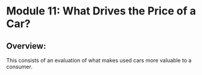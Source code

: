 # Module 11: What Drives the Price of a Car?
## Overview:
This consists of an evaluation of what makes used cars more valuable to a consumer.

